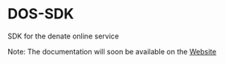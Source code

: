 # DOS-SDK
 SDK for the denate online service

Note: The documentation will soon be available on the <a href="https://denateonlineservice.com">Website</a>
